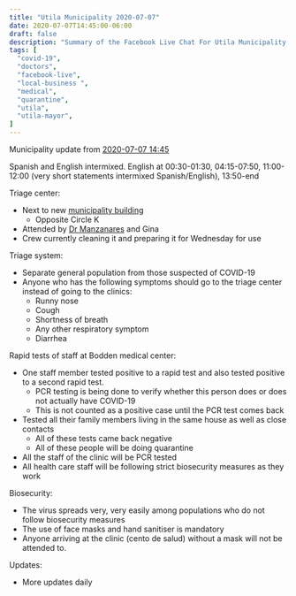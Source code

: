 ```yaml
---
title: "Utila Municipality 2020-07-07"
date: 2020-07-07T14:45:00-06:00
draft: false
description: "Summary of the Facebook Live Chat For Utila Municipality at 2020-07-07 14:45"
tags: [
  "covid-19",
  "doctors",
  "facebook-live",
  "local-business ",
  "medical",
  "quarantine",
  "utila",
  "utila-mayor",
]
---
```


Municipality update from [2020-07-07
14:45](https://www.facebook.com/328195770717532/videos/342186220120909/)

Spanish and English intermixed. English at 00:30-01:30, 04:15-07:50,
11:00-12:00 (very short statements intermixed Spanish/English), 13:50-end

Triage center:
* Next to new [municipality building](https://www.google.com/maps/place/16%C2%B006'08.5%22N+86%C2%B053'37.7%22W/@16.1021825,-86.8944127,18z/data=!4m6!3m5!1s0x0:0x0!7e2!8m2!3d16.1023463!4d-86.893809)
  * Opposite Circle K
* Attended by [Dr Manzanares](https://www.facebook.com/jazzem.manzanares) and
  Gina
* Crew currently cleaning it and preparing it for Wednesday for use

Triage system:
* Separate general population from those suspected of COVID-19
* Anyone who has the following symptoms should go to the triage center instead
  of going to the clinics:
  * Runny nose
  * Cough
  * Shortness of breath
  * Any other respiratory symptom
  * Diarrhea

Rapid tests of staff at Bodden medical center:
* One staff member tested positive to a rapid test and also tested positive to
  a second rapid test.
  * PCR testing is being done to verify whether this person does or does not
    actually have COVID-19
  * This is not counted as a positive case until the PCR test comes back
* Tested all their family members living in the same house as well as close
  contacts
  * All of these tests came back negative
  * All of these people will be doing quarantine
* All the staff of the clinic will be PCR tested
* All health care staff will be following strict biosecurity measures as they
  work

Biosecurity:
* The virus spreads very, very easily among populations who do not follow
  biosecurity measures
* The use of face masks and hand sanitiser is mandatory
* Anyone arriving at the clinic (cento de salud) without a mask will not be
  attended to.

Updates:
* More updates daily
